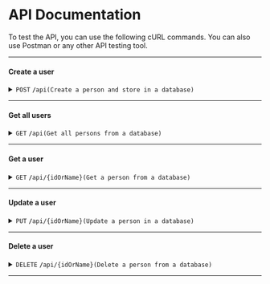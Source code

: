
# API Documentation

To test the API, you can use the following cURL commands. You can also use Postman or any other API testing tool.

------------------------------------------------------------------------------------------

#### Create a user

<details>
 <summary><code>POST</code> <code><b>/</b></code><code>api</code><code>(Create a person and store in a database)</code></summary>

##### Parameters

> | name      |  type     | data type               | description                                                           |
> |-----------|-----------|-------------------------|-----------------------------------------------------------------------|
> | name      |  required | json(string)  |name of user  |
> | email     |  required | json(string)  |email of user |

##### Responses

> | http code     | content-type                      | response                                                            |
> |---------------|-----------------------------------|---------------------------------------------------------------------|
> | `200`         | `application/json`        | `{"name":<name stored>, "email":"<email stored>,"id":"user_id"}`     |
> | `400`         | `application/json`                | `{"msg":"Invalid email"}`                            |
> | `400`         | `application/json`         | `{"msg":"name already in use"}`    |
> |`500` | `application/json` | `{"msg":"failed to create user"}` |

##### Example cURL

> ```javascript
>  curl -X POST -H "Content-Type: application/json" --data @post.json "http://localhost:8000/api"
> ```
>
>```python
>import requests
>import json
>
>url = "http://localhost:8000/api"
>payload = {
>  "name": "test",
>  "email": "test@email.com"
>}
>headers = {
>  'Content-Type': 'application/json'
>}
>
>response = requests.request("POST", url, headers=headers, data = json.dumps(payload))
>
>print(response.text.encode('utf8'))

</details>

------------------------------------------------------------------------------------------

#### Get all users

<details>
 <summary><code>GET</code> <code><b>/</b></code><code>api</code><code>(Get all persons from a database)</code></summary>

##### Parameters

> | name      |  type     | data type               | description                                                           |
> |-----------|-----------|-------------------------|-----------------------------------------------------------------------|
> | none      |  required | none  |none |

##### Responses

> | http code     | content-type                      | response                                                            |
> |---------------|-----------------------------------|---------------------------------------------------------------------|
> | `200`         | `application/json`        | `list({"name":<name stored>, "email":"<email stored>,"id":"user_id"})`     |
> | `404`         | `application/json`         | `{"msg":"no users found"}`    |

##### Example cURL

> ```javascript
>  curl -X GET -H "Content-Type: application/json" "http://localhost:8000/api"
> ```

>```python
>import requests
>import json
>
>url = "http://localhost:8000/api"
>payload = {}
>headers = {
>  'Content-Type': 'application/json'
>}
>
>response = requests.request("GET", url, headers=headers, data = payload)
>
>print(response.text.encode('utf8'))
>```

</details>

------------------------------------------------------------------------------------------

#### Get a user

<details>
 <summary><code>GET</code> <code><b>/</b></code><code>api/{idOrName}</code><code>(Get a person from a database)</code></summary>

##### Parameters

> | name      |  type     | data type               | description                                                           |
> |-----------|-----------|-------------------------|-----------------------------------------------------------------------|
> | IdOrName      |  required | url(param)  |name or id of user |
>

##### Responses

> | http code     | content-type                      | response                                                            |
> |---------------|-----------------------------------|---------------------------------------------------------------------|
> | `200`         | `application/json`        | `{"name":<name stored>, "email":"<email stored>,"id":"user_id"}`     |
> | `400`         | `application/json`                | `{"msg":"id or name is required"}`                            |
> | `404`         | `application/json`         | `{"msg":"user not found"}`    |
 
##### Example cURL

> ```javascript
>  curl -X GET -H "Content-Type: application/json" "http://localhost:8000/api/{idorname}"
> ```

>```python
>import requests
>import json
>
>url = "http://localhost:8000/api/{idorname}"
>payload = {}
>headers = {
>  'Content-Type': 'application/json'
>}
>
>response = requests.request("GET", url, headers=headers, data = payload)
>
>print(response.text.encode('utf8'))
>```

</details>

------------------------------------------------------------------------------------------

#### Update a user

<details>
 <summary><code>PUT</code> <code><b>/</b></code><code>api/{idOrName}</code><code>(Update a person in a database)</code></summary>

##### Parameters

> | name      |  type     | data type               | description                                                           |
> |-----------|-----------|-------------------------|-----------------------------------------------------------------------|
> | IdOrName      |  required | url(param)  |name or id of user |
> | name      |  required | json(string)  |name of user  |
> | email     |  required | json(string)  |email of user |

##### Responses

> | http code     | content-type                      | response                                                            |
> |---------------|-----------------------------------|---------------------------------------------------------------------|
> | `200`         | `application/json`        | `{"name":<name stored>, "email":"<email stored>, "id":"user_id"}`     |
> | `400`         | `application/json`                | `{"msg":"Invalid email"}`                            |
> | `400`         | `application/json`         | `{"msg":"name already in use"}`    |
> | `404`         | `application/json`         | `{"msg":"user not found"}`    |
> |`500` | `application/json` | `{"msg":"failed to update user"}` |

##### Example cURL

> ```javascript
>  curl -X PUT -H "Content-Type: application/json" --data @put.json "http://localhost:8000/api/{idorname}"
> ```

>```python
>import requests
>import json
>
>url = "http://localhost:8000/api/{idorname}"
>payload = {}
>headers = {
>  'Content-Type': 'application/json'
>}
>
>response = requests.request("PUT", url, headers=headers, data = payload)
>
>print(response.text.encode('utf8'))
>```

</details>

------------------------------------------------------------------------------------------

#### Delete a user

<details>
 <summary><code>DELETE</code> <code><b>/</b></code><code>api/{idOrName}</code><code>(Delete a person from a database)</code></summary>

##### Parameters

> | name      |  type     | data type               | description                                                           |
> |-----------|-----------|-------------------------|-----------------------------------------------------------------------|
> | IdOrName      |  required | url(param)  |name or id of user |

##### Responses

> | http code     | content-type                      | response                                                            |
> |---------------|-----------------------------------|---------------------------------------------------------------------|
> | `200`         | `application/json`        | `{"msg":"user deleted"}`     |
> | `404`         | `application/json`         | `{"msg":"user not found"}`    |
> |`500` | `application/json` | `{"msg":"failed to delete user"}` |

##### Example cURL

> ```javascript
>  curl -X DELETE -H "Content-Type: application/json" "http://localhost:8000/api/{idorname}"
> ```
>```python
>import requests
>import json
>
>url = "http://localhost:8000/api/{idorname}"
>payload = {}
>headers = {
>  'Content-Type': 'application/json'
>}
>
>response = requests.request("DELETE", url, headers=headers, data = payload)
>
>print(response.text.encode('utf8'))
>```

</details>

------------------------------------------------------------------------------------------
